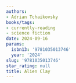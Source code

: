 ```yaml
---
authors:
- Adrian Tchaikovsky
books/tags:
- currently-reading
- science fiction
date: 2024-09-16
params:
  isbn13: '9781035013746'
  year: '2024'
slug: '9781035013746'
star_rating: null
title: Alien Clay
---
```



<!--more-->